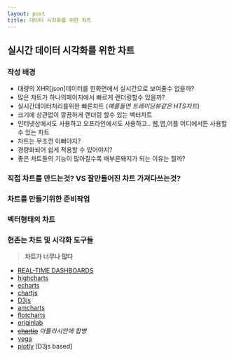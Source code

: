 ```yaml
---
layout: post
title: 데이터 시각화를 위한 차트
---
```


## 실시간 데이터 시각화를 위한 차트

### 작성 배경

- 대량의 XHR[json]데이터를 한화면에서 실시간으로 보여줄수 없을까?
- 많은 챠트가 하나의페이지에서 빠르게 랜더링할수 있을까?
- 실시간데이터처리를위한 빠른차트 (*예를들면 트레이딩뷰같은 HTS차트*)
- 크기에 상관없이 깔끔하게 랜더링 할수 있는 벡터차트
- 인터넷상에서도 사용하고 오프라인에서도 사용하고.. 웹,앱,어플 어디에서든 사용할수 있는 차트
- 차트는 무조껀 이뻐야지?
- 경량화되어 쉽게 적용할 수 있어야지?
- 좋은 차트들의 기능이 많아질수록 배부른돼지가 되는 이유는 뭘까?

### 직접 차트를 만드는것? VS 잘만들어진 차트 가져다쓰는것?

### 차트를 만들기위한 준비작업

### 벡터형태의 차트

### 현존는 차트 및  시각화 도구들

> **차트가 너무나 많다**

- [REAL-TIME DASHBOARDS](https://www.pubnub.com/developers/eon/)
- [highcharts](https://www.highcharts.com/)
- [echarts](https://echarts.apache.org/en/index.html)
- [chartjs](https://www.chartjs.org/)
- [D3js](https://d3js.org/)
- [amcharts](https://www.amcharts.com/)
- [flotcharts](http://www.flotcharts.org/)
- [originlab](https://www.originlab.com/www/products/graphgallery.aspx)
- ~~[chartio](https://chartio.com/)~~ *아틀라시안에 합병*
- [vega](https://vega.github.io/vega/examples/line-chart/)
- [plotly](https://plotly.com/) [D3js based]
